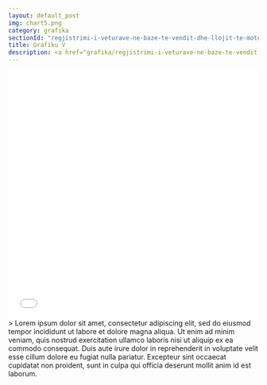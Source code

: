 ```yaml
---
layout: default_post
img: chart5.png
category: grafika
sectionId: "regjistrimi-i-veturave-ne-baze-te-vendit-dhe-llojit-te-motorit"
title: Grafiku V
description: <a href="grafika/regjistrimi-i-veturave-ne-baze-te-vendit-dhe-llojit-te-motorit.html">Ky grafikon </a> paraqet regjistrimin e veturave ne baze te vendit dhe llojit te motorit.<br>Lorem ipsum dolor sit amet, consectetur adipiscing elit, sed do eiusmod tempor incididunt ut labore et dolore magna aliqua. Ut enim ad minim veniam, quis nostrud exercitation ullamco laboris nisi ut aliquip ex ea commodo consequat.
---
```



 
<iframe class="highcharts-iframe" src="//cloud.highcharts.com/embed/edovuh" style="border: 0; width: 100%; height: 500px">&nbsp;</iframe>
> Lorem ipsum dolor sit amet, consectetur adipiscing elit, sed do eiusmod tempor incididunt ut labore et dolore magna aliqua. Ut enim ad minim veniam, quis nostrud exercitation ullamco laboris nisi ut aliquip ex ea commodo consequat. Duis aute irure dolor in reprehenderit in voluptate velit esse cillum dolore eu fugiat nulla pariatur. Excepteur sint occaecat cupidatat non proident, sunt in culpa qui officia deserunt mollit anim id est laborum.
